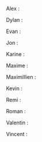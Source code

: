 Alex : 

Dylan : 

Evan :

Jon :

Karine : 

Maxime : 

Maximillien : 

Kevin :

Remi :

Roman :

Valentin : 

Vincent : 

